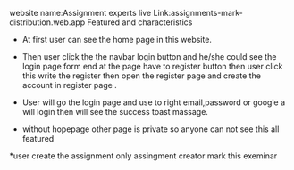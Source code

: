 website name:Assignment experts
live Link:assignments-mark-distribution.web.app
Featured and characteristics

*  At first user can see the home page in this website.

*  Then user click the the navbar login button and he/she could see the     login page form end at the page have to register button then user click this write the register then open the register page and create the account in register page .

* User will go the login page and use to right email,password or google a will login then will see the success toast massage.

*  without hopepage other page is private so anyone can not see this all featured


*user create the assignment only assingment creator mark this exeminar
